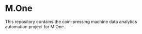 # M.One
This repository contains the coin-pressing machine data analytics automation project for M.One.
